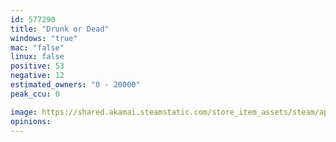 ```yaml
---
id: 577290
title: "Drunk or Dead"
windows: "true"
mac: "false"
linux: false
positive: 53
negative: 12
estimated_owners: "0 - 20000"
peak_ccu: 0

image: https://shared.akamai.steamstatic.com/store_item_assets/steam/apps/577290/header.jpg?t=1699267713
opinions:
---
```

